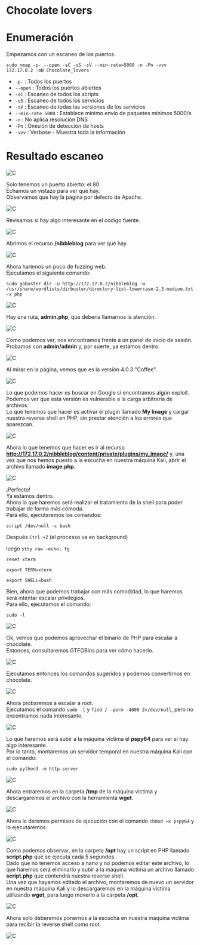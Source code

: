# Chocolate lovers

# Enumeración

Empezamos con un escaneo de los puertos.  

`sudo nmap -p- --open -sC -sS -sV --min-rate=5000 -n -Pn -vvv 172.17.0.2 -oN Chocolate_lovers`

- `-p-` : Todos los puertos
- `--open` : Todos los puertos abiertos
- `-sC` : Escaneo de todos los scripts
- `-sS` : Escaneo de todos los servicios
- `-sV` : Escaneo de todas las versiones de los servicios
- `--min-rate 5000` : Establece mínimo envío de paquetes mínimos 5000/s
- `-n` : No aplica resolución DNS
- `-Pn` : Omisión de detección de hosts
- `-vvv` : Verbose - Muestra toda la información

# Resultado escaneo

![C](https://github.com/giustiand/DockerLabs-Writeups/blob/main/F%C3%A1cil/images/chocolate_lovers/C_1.jpg)   

Solo tenemos un puerto abierto: el 80.   
Echamos un vistazo para ver qué hay.   
Observamos que hay la página por defecto de Apache.  

![C](https://github.com/giustiand/DockerLabs-Writeups/blob/main/F%C3%A1cil/images/chocolate_lovers/C_2.jpg)     

Revisamos si hay algo interesante en el código fuente.  

![C](https://github.com/giustiand/DockerLabs-Writeups/blob/main/F%C3%A1cil/images/chocolate_lovers/C_3.jpg)     

Abrimos el recurso **/nibbleblog** para ver qué hay.  

![C](https://github.com/giustiand/DockerLabs-Writeups/blob/main/F%C3%A1cil/images/chocolate_lovers/C_4.jpg)      

Ahora haremos un poco de fuzzing web.    
Ejecutamos el siguiente comando:    

`sudo gobuster dir -u http://172.17.0.2/nibbleblog -w /usr/share/wordlists/dirbuster/directory-list-lowercase-2.3-medium.txt -x php`  

![C](https://github.com/giustiand/DockerLabs-Writeups/blob/main/F%C3%A1cil/images/chocolate_lovers/C_5.jpg)      

Hay una ruta, **admin.php**, que debería llamarnos la atención.    

![C](https://github.com/giustiand/DockerLabs-Writeups/blob/main/F%C3%A1cil/images/chocolate_lovers/C_6.jpg)       

Como podemos ver, nos encontramos frente a un panel de inicio de sesión.    
Probamos con **admin/admin** y, por suerte, ya estamos dentro.  

![C](https://github.com/giustiand/DockerLabs-Writeups/blob/main/F%C3%A1cil/images/chocolate_lovers/C_7.jpg)       

Al mirar en la página, vemos que es la versión 4.0.3 "Coffee".  

![C](https://github.com/giustiand/DockerLabs-Writeups/blob/main/F%C3%A1cil/images/chocolate_lovers/C_8.jpg)      

Lo que podemos hacer es buscar en Google si encontramos algún exploit.   
Podemos ver que esta versión es vulnerable a la carga arbitraria de archivos.   
Lo que tenemos que hacer es activar el plugin llamado **My Image** y cargar nuestra reverse shell en PHP, sin prestar atención a los errores que aparezcan.  

![C](https://github.com/giustiand/DockerLabs-Writeups/blob/main/F%C3%A1cil/images/chocolate_lovers/C_9.jpg)        

Ahora lo que tenemos que hacer es ir al recurso **http://172.17.0.2/nibbleblog/content/private/plugins/my_image/** y, una vez que nos hemos puesto a la escucha en nuestra máquina Kali, abrir el archivo llamado **image.php**.    

![C](https://github.com/giustiand/DockerLabs-Writeups/blob/main/F%C3%A1cil/images/chocolate_lovers/C_10.jpg)        

¡Perfecto!  
Ya estamos dentro.  
Ahora lo que haremos será realizar el tratamiento de la shell para poder trabajar de forma más cómoda.  
Para ello, ejecutaremos los comandos:  

`script /dev/null -c bash` 

Después `Ctrl +Z` (el processo va en background)  

luego `stty raw -echo; fg` 

`reset xterm`

`export TERM=xterm`

`export SHELL=bash`  

Bien, ahora que podemos trabajar con más comodidad, lo que haremos será intentar escalar privilegios.    
Para ello, ejecutamos el comando:   

`sudo -l`  

![C](https://github.com/giustiand/DockerLabs-Writeups/blob/main/F%C3%A1cil/images/chocolate_lovers/C_11.jpg)     

Ok, vemos que podemos aprovechar el binario de PHP para escalar a chocolate.    
Entonces, consultaremos GTFOBins para ver cómo hacerlo.    

![C](https://github.com/giustiand/DockerLabs-Writeups/blob/main/F%C3%A1cil/images/chocolate_lovers/C_12.jpg)       

Ejecutamos entonces los comandos sugeridos y podemos convertirnos en chocolate.  

![C](https://github.com/giustiand/DockerLabs-Writeups/blob/main/F%C3%A1cil/images/chocolate_lovers/C_13.jpg)         

Ahora probaremos a escalar a root.   
Ejecutamos el comando `sudo -l` y `find / -perm -4000 2>/dev/null`, pero no encontramos nada interesante.  

![C](https://github.com/giustiand/DockerLabs-Writeups/blob/main/F%C3%A1cil/images/chocolate_lovers/C_14.jpg)   

Lo que haremos será subir a la máquina víctima el **pspy64** para ver si hay algo interesante.  
Por lo tanto, montaremos un servidor temporal en nuestra máquina Kali con el comando:   

`sudo python3 -m http.server`

![C](https://github.com/giustiand/DockerLabs-Writeups/blob/main/F%C3%A1cil/images/chocolate_lovers/C_15.jpg)     

Ahora entraremos en la carpeta **/tmp** de la máquina víctima y descargaremos el archivo con la herramienta **wget**.    

![C](https://github.com/giustiand/DockerLabs-Writeups/blob/main/F%C3%A1cil/images/chocolate_lovers/C_16.jpg)       

Ahora le daremos permisos de ejecución con el comando `chmod +x pspy64` y lo ejecutaremos.  

![C](https://github.com/giustiand/DockerLabs-Writeups/blob/main/F%C3%A1cil/images/chocolate_lovers/C_17.jpg)    

Como podemos observar, en la carpeta **/opt** hay un script en PHP llamado **script.php** que se ejecuta cada 5 segundos.   
Dado que no tenemos acceso a nano y no podemos editar este archivo, lo que haremos será eliminarlo y subir a la máquina víctima un archivo llamado **script.php** que contendrá nuestra reverse shell.    
Una vez que hayamos editado el archivo, montaremos de nuevo un servidor en nuestra máquina Kali y lo descargaremos en la máquina víctima utilizando **wget**, para luego moverlo a la carpeta **/opt**.    

![C](https://github.com/giustiand/DockerLabs-Writeups/blob/main/F%C3%A1cil/images/chocolate_lovers/C_18.jpg)    

Ahora solo deberemos ponernos a la escucha en nuestra máquina victima para recibir la reverse shell como root.   

![C](https://github.com/giustiand/DockerLabs-Writeups/blob/main/F%C3%A1cil/images/chocolate_lovers/C_19.jpg)      


















